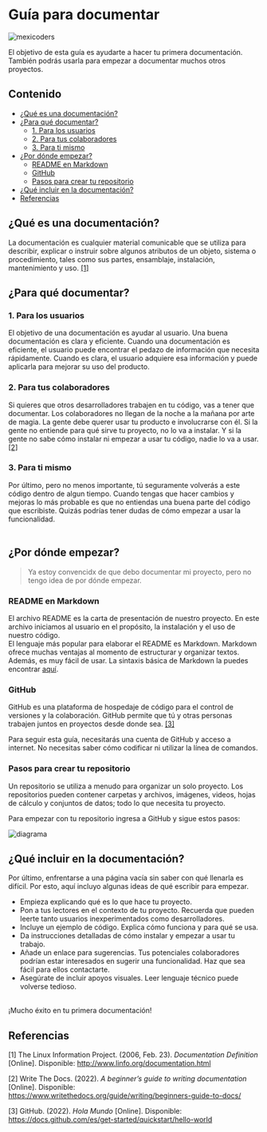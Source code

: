 # Guía para documentar

![mexicoders](https://user-images.githubusercontent.com/56322123/160956512-d1c37890-1085-4864-9168-3fa34c5e38f3.png)

El objetivo de esta guía es ayudarte a hacer tu primera documentación.
También podrás usarla para empezar a documentar muchos otros proyectos.

## Contenido
* [¿Qué es una documentación?](#qué-es-una-documentación)
* [¿Para qué documentar?](#para-qué-documentar)
    * [1. Para los usuarios](#para-los-usuarios)
    * [2. Para tus colaboradores](#para-tus-colaboradores)
    * [3. Para ti mismo](#para-ti-mismo)
* [¿Por dónde empezar?](#por-dónde-empezar)
  * [README en Markdown](#readme-en-markdown)
  * [GitHub](#github)
  * [Pasos para crear tu repositorio](#pasos-para-crear-tu-repositorio)
* [¿Qué incluir en la documentación?](#qué-incluir-en-la-documentación)
* [Referencias](#referencias)

## ¿Qué es una documentación?

La documentación es cualquier material comunicable que se utiliza para describir, explicar o instruir sobre algunos atributos de un objeto, sistema o procedimiento, tales como sus partes, ensamblaje, instalación, mantenimiento y uso. [[1]](#ref1)

## ¿Para qué documentar?

### 1. Para los usuarios <a name="para-los-usuarios"></a>
El objetivo de una documentación es ayudar al usuario. Una buena documentación es clara y eficiente.
Cuando una documentación es eficiente, el usuario puede encontrar el pedazo de información que necesita rápidamente. Cuando es clara, el usuario adquiere esa información y puede aplicarla para mejorar su uso del producto.

### 2. Para tus colaboradores <a name="para-tus-colaboradores"></a>
Si quieres que otros desarrolladores trabajen en tu código, vas a tener que documentar.
Los colaboradores no llegan de la noche a la mañana por arte de magia.
La gente debe querer usar tu producto e involucrarse con él. Si la gente no entiende para qué sirve tu proyecto, no lo va a instalar. Y si la gente no sabe cómo instalar ni empezar a usar tu código, nadie lo va a usar. [[2]](#ref2)

### 3. Para ti mismo <a name="para-ti-mismo"></a>
Por último, pero no menos importante, tú seguramente volverás a este código dentro de algun tiempo.
Cuando tengas que hacer cambios y mejoras lo más probable es que no entiendas una buena parte del código que escribiste. Quizás podrías tener dudas de cómo empezar a usar la funcionalidad. <br><br>

## ¿Por dónde empezar?
> Ya estoy convencidx de que debo documentar mi proyecto, pero no tengo idea de por dónde empezar.
### README en Markdown
El archivo README es la carta de presentación de nuestro proyecto. En este archivo iniciamos al usuario en el propósito, la instalación y el uso de nuestro código. <br>
El lenguaje más popular para elaborar el README es Markdown. Markdown ofrece muchas ventajas al momento de estructurar y organizar textos. Además, es muy fácil de usar. La sintaxis básica de Markdown la puedes encontrar [aquí](https://www.markdownguide.org/basic-syntax/).

### GitHub
GitHub es una plataforma de hospedaje de código para el control de versiones y la colaboración. GitHub permite que tú y otras personas trabajen juntos en proyectos desde donde sea. [[3]](#ref3)

Para seguir esta guía, necesitarás una cuenta de GitHub y acceso a internet. No necesitas saber cómo codificar ni utilizar la línea de comandos.

### Pasos para crear tu repositorio
Un repositorio se utiliza a menudo para organizar un solo proyecto. Los repositorios pueden contener carpetas y archivos, imágenes, videos, hojas de cálculo y conjuntos de datos; todo lo que necesita tu proyecto.

Para empezar con tu repositorio ingresa a GitHub y sigue estos pasos:

![diagrama](https://user-images.githubusercontent.com/56322123/160966167-d0b5fcf6-5f8d-423c-a25c-5f41e29565b4.png)

## ¿Qué incluir en la documentación?

Por último, enfrentarse a una página vacía sin saber con qué llenarla es difícil. Por esto, aquí incluyo algunas ideas de qué escribir para empezar.

- Empieza explicando qué es lo que hace tu proyecto.
- Pon a tus lectores en el contexto de tu proyecto. Recuerda que pueden leerte tanto usuarios inexperimentados como desarrolladores.
- Incluye un ejemplo de código. Explica cómo funciona y para qué se usa.
- Da instrucciones detalladas de cómo instalar y empezar a usar tu trabajo.
- Añade un enlace para sugerencias. Tus potenciales colaboradores podrían estar interesados en sugerir una funcionalidad. Haz que sea fácil para ellos contactarte.
- Asegúrate de incluir apoyos visuales. Leer lenguaje técnico puede volverse tedioso.
<br>
¡Mucho éxito en tu primera documentación!

## Referencias
\[1<a name="ref1"></a>\] The Linux Information Project. (2006, Feb. 23). _Documentation Definition_ \[Online\]. Disponible:  http://www.linfo.org/documentation.html

\[2<a name="ref2"></a>\] Write The Docs. (2022). _A beginner’s guide to writing documentation_ \[Online\]. Disponible:  https://www.writethedocs.org/guide/writing/beginners-guide-to-docs/

\[3<a name="ref3"></a>\] GitHub. (2022). _Hola Mundo_ \[Online\]. Disponible:  https://docs.github.com/es/get-started/quickstart/hello-world
